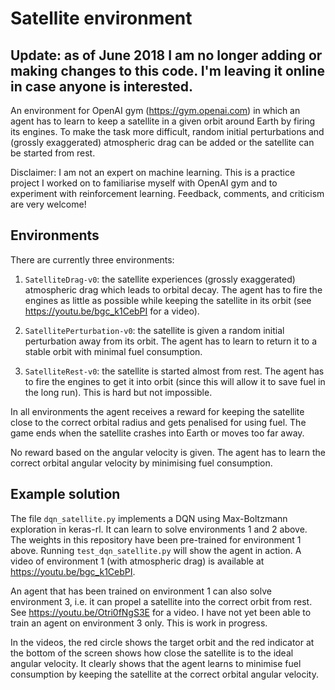 # Satellite environment

## Update: as of June 2018 I am no longer adding or making changes to this code. I'm leaving it online in case anyone is interested.

An environment for OpenAI gym (https://gym.openai.com) in which an agent has to
learn to keep a satellite in a given orbit around Earth by firing its engines.
To make the task more difficult, random initial perturbations and (grossly
exaggerated) atmospheric drag can be added or the satellite can be started from
rest.

Disclaimer: I am not an expert on machine learning. This is a practice project I
worked on to familiarise myself with OpenAI gym and to experiment with reinforcement
learning.
Feedback, comments, and criticism are very welcome!

## Environments
There are currently three environments:

1. `SatelliteDrag-v0`: the satellite experiences (grossly exaggerated) atmospheric
drag which leads to orbital decay. The agent has to fire the engines as little
as possible while keeping the satellite in its orbit (see
https://youtu.be/bgc_k1CebPI for a video).

2. `SatellitePerturbation-v0`: the satellite is given a random initial
perturbation away from its orbit. The agent has to learn to return it to a
stable orbit with minimal fuel consumption.

3. `SatelliteRest-v0`: the satellite is started almost from rest. The agent
has to fire the engines to get it into orbit (since this will allow it to save
fuel in the long run). This is hard but not impossible.

In all environments the agent receives a reward for keeping the satellite close
to the correct orbital radius and gets penalised for using fuel. The game ends
when the satellite crashes into Earth or moves too far away.

No reward based on the angular velocity is given. The agent has to learn the
correct orbital angular velocity by minimising fuel consumption.

## Example solution
The file `dqn_satellite.py` implements a DQN using Max-Boltzmann exploration in
keras-rl. It can learn to solve environments 1 and 2 above.
The weights in this repository have been pre-trained for environment 1 above.
Running `test_dqn_satellite.py` will show the agent in action.
A video of environment 1 (with atmospheric drag) is available at
https://youtu.be/bgc_k1CebPI.

An agent that has been trained on environment 1 can also solve environment 3,
i.e. it can propel a satellite into the correct orbit from rest.
See https://youtu.be/Otri0fNgS3E for a video.
I have not yet been able to train an agent on environment 3 only. This is work
in progress.

In the videos, the red circle
shows the target orbit and the red indicator at the bottom of the screen shows
how close the satellite is to the ideal angular velocity. It clearly shows that
the agent learns to minimise fuel consumption by keeping the satellite at the
correct orbital angular velocity.
